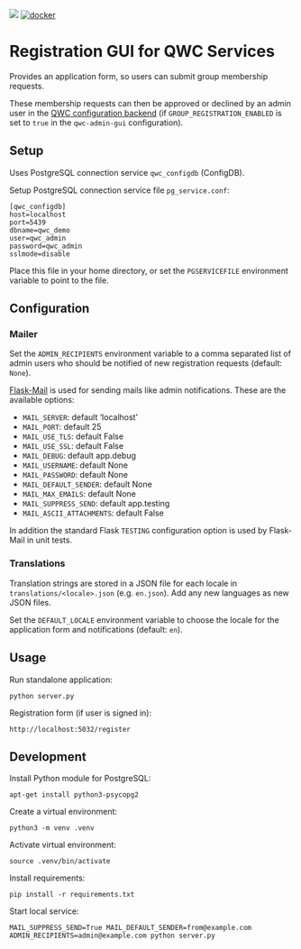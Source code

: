 [![](https://github.com/qwc-services/qwc-registration-gui/workflows/build/badge.svg)](https://github.com/qwc-services/qwc-registration-gui/actions)
[![docker](https://img.shields.io/docker/v/sourcepole/qwc-registration-gui?label=Docker%20image&sort=semver)](https://hub.docker.com/r/sourcepole/qwc-registration-gui)

Registration GUI for QWC Services
=================================

Provides an application form, so users can submit group membership requests.

These membership requests can then be approved or declined by an admin user in the [QWC configuration backend](https://github.com/qwc-services/qwc-admin-gui) (if `GROUP_REGISTRATION_ENABLED` is set to `true` in the `qwc-admin-gui` configuration).


Setup
-----

Uses PostgreSQL connection service `qwc_configdb` (ConfigDB).

Setup PostgreSQL connection service file `pg_service.conf`:

```
[qwc_configdb]
host=localhost
port=5439
dbname=qwc_demo
user=qwc_admin
password=qwc_admin
sslmode=disable
```

Place this file in your home directory, or set the `PGSERVICEFILE` environment variable to point to the file.


Configuration
-------------

### Mailer

Set the `ADMIN_RECIPIENTS` environment variable to a comma separated list of admin users who should be notified of new registration requests (default: `None`).

[Flask-Mail](https://pythonhosted.org/Flask-Mail/) is used for sending mails like admin notifications. These are the available options:

* `MAIL_SERVER`: default ‘localhost’
* `MAIL_PORT`: default 25
* `MAIL_USE_TLS`: default False
* `MAIL_USE_SSL`: default False
* `MAIL_DEBUG`: default app.debug
* `MAIL_USERNAME`: default None
* `MAIL_PASSWORD`: default None
* `MAIL_DEFAULT_SENDER`: default None
* `MAIL_MAX_EMAILS`: default None
* `MAIL_SUPPRESS_SEND`: default app.testing
* `MAIL_ASCII_ATTACHMENTS`: default False

In addition the standard Flask `TESTING` configuration option is used by Flask-Mail in unit tests.

### Translations

Translation strings are stored in a JSON file for each locale in `translations/<locale>.json` (e.g. `en.json`). Add any new languages as new JSON files.

Set the `DEFAULT_LOCALE` environment variable to choose the locale for the application form and notifications (default: `en`).


Usage
-----

Run standalone application:

    python server.py

Registration form (if user is signed in):

    http://localhost:5032/register


Development
-----------

Install Python module for PostgreSQL:

    apt-get install python3-psycopg2

Create a virtual environment:

    python3 -m venv .venv

Activate virtual environment:

    source .venv/bin/activate

Install requirements:

    pip install -r requirements.txt

Start local service:

    MAIL_SUPPRESS_SEND=True MAIL_DEFAULT_SENDER=from@example.com ADMIN_RECIPIENTS=admin@example.com python server.py
